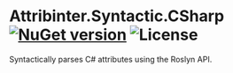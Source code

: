 # Attribinter.Syntactic.CSharp [![NuGet version](https://img.shields.io/nuget/v/Attribinter.Syntactic.CSharp.svg?style=plastic)](https://www.nuget.org/packages/Attribinter.CSharp.Syntactic/) ![License](https://img.shields.io/github/license/Attribinter/Attribinter.CSharp.Syntactic?style=plastic)

Syntactically parses C# attributes using the Roslyn API.